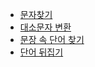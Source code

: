 * [문자찾기](../section1/find_char.md)
* [대소문자 변환](../section1/case_conversion.md)
* [문장 속 단어 찾기](find_word_in_sentence.md)
* [단어 뒤집기](word_flip.md)
